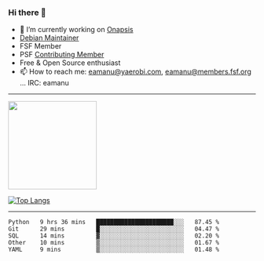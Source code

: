 ### Hi there 👋


- 🔭 I’m currently working on [Onapsis](http://onapsis.com)
- [Debian Maintainer](https://qa.debian.org/developer.php?login=eamanu%40yaerobi.com)
- FSF Member
- PSF [Contributing Member](https://www.python.org/psf/membership/#what-membership-classes-are-there)
- Free & Open Source enthusiast 
- 📫 How to reach me: eamanu@yaerobi.com, eamanu@members.fsf.org ... IRC: eamanu

---

<img height="180em" src="https://github-readme-stats.vercel.app/api?theme=dark&username=eamanu&show_icons=true&hide_border=true&&count_private=true&include_all_commits=true" />

[![Top Langs](https://github-readme-stats.vercel.app/api/top-langs/?theme=dark&username=eamanu&layout=compact)](https://github.com/anuraghazra/github-readme-stats)

---

<!--START_SECTION:waka-->
```text
Python   9 hrs 36 mins   ██████████████████████░░░   87.45 % 
Git      29 mins         █░░░░░░░░░░░░░░░░░░░░░░░░   04.47 % 
SQL      14 mins         ▓░░░░░░░░░░░░░░░░░░░░░░░░   02.20 % 
Other    10 mins         ▒░░░░░░░░░░░░░░░░░░░░░░░░   01.67 % 
YAML     9 mins          ▒░░░░░░░░░░░░░░░░░░░░░░░░   01.48 % 
```
<!--END_SECTION:waka-->
